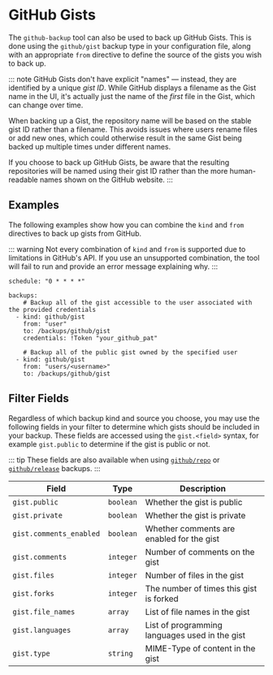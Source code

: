 # GitHub Gists
The `github-backup` tool can also be used to back up GitHub Gists.
This is done using the `github/gist` backup type in your configuration file, 
along with an appropriate `from` directive to define the source of the gists
you wish to back up.

::: note
GitHub Gists don't have explicit "names" — instead, they are identified by a unique *gist ID*.
While GitHub displays a filename as the Gist name in the UI, it's actually just the name of the
*first* file in the Gist, which can change over time.

When backing up a Gist, the repository name will be based on the stable gist ID rather than a
filename. This avoids issues where users rename files or add new ones, which could otherwise
result in the same Gist being backed up multiple times under different names.

If you choose to back up GitHub Gists, be aware that the resulting repositories will be named
using their gist ID rather than the more human-readable names shown on the GitHub website.
:::

## Examples
The following examples show how you can combine the `kind` and `from` directives
to back up gists from GitHub.

::: warning
Not every combination of `kind` and `from` is supported due to limitations in
GitHub's API. If you use an unsupported combination, the tool will fail to
run and provide an error message explaining why.
:::

```yaml{5-6,11-12,16-17,22-23,27-28} title="config.yaml"
schedule: "0 * * * *"

backups:
    # Backup all of the gist accessible to the user associated with the provided credentials
  - kind: github/gist
    from: "user"
    to: /backups/github/gist
    credentials: !Token "your_github_pat"

    # Backup all of the public gist owned by the specified user
  - kind: github/gist
    from: "users/<username>"
    to: /backups/github/gist
```

## Filter Fields
Regardless of which backup kind and source you choose, you may use the following fields
in your filter to determine which gists should be included in your backup. These fields
are accessed using the `gist.<field>` syntax, for example `gist.public` to determine if
the gist is public or not. 

::: tip
These fields are also available when using [`github/repo`](./repo.md) or [`github/release`](./release.md) backups.
:::


| Field                   | Type      | Description                                    |
|-------------------------|-----------|------------------------------------------------|
| `gist.public`           | `boolean` | Whether the gist is public                     |
| `gist.private`          | `boolean` | Whether the gist is private                    |
| `gist.comments_enabled` | `boolean` | Whether comments are enabled for the gist      |
| `gist.comments`         | `integer` | Number of comments on the gist                 |
| `gist.files`            | `integer` | Number of files in the gist                    |
| `gist.forks`            | `integer` | The number of times this gist is forked        |
| `gist.file_names`       | `array`   | List of file names in the gist                 |
| `gist.languages`        | `array`   | List of programming languages used in the gist |
| `gist.type`             | `string`  | MIME-Type of content in the gist               |
